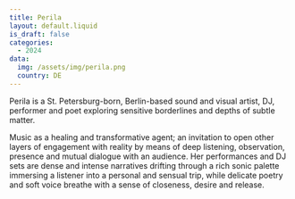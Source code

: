 ```yaml
---
title: Perila
layout: default.liquid
is_draft: false
categories:
  - 2024
data:
  img: /assets/img/perila.png
  country: DE
---
```



Perila is a St. Petersburg-born, Berlin-based sound and visual artist, DJ, performer and poet exploring sensitive borderlines and depths of subtle matter. 

Music as a healing and transformative agent; an invitation to open other layers of engagement with reality by means of deep listening, observation, presence and mutual dialogue with an audience.  Her performances and DJ sets are dense and intense narratives drifting through a rich sonic palette immersing a listener into a personal and sensual trip, while delicate poetry and soft voice breathe with a sense of closeness, desire and release.
